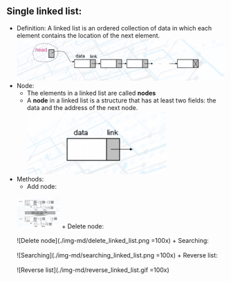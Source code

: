 ## Single linked list:

- Definition: A linked list is an ordered collection of data in which each element contains the location of the next element.<br>
![Linked list](./img-md/linked_list.png)
- Node:
    + The elements in a linked list are called **nodes**
    + A **node** in a linked list is a structure that has at least two fields: the data and the address of the next node.<br>
![Node](./img-md/node_linked_list.png)
- Methods:
    + Add node:<br><br>
    <!-- ![Insert node](./img-md/insert_linked_list.png) -->
    <img src="./img-md/insert_linked_list.png" width="100px">
    + Delete node:<br><br>
    ![Delete node](./img-md/delete_linked_list.png =100x)
    + Searching:<br><br>
    ![Searching](./img-md/searching_linked_list.png =100x)
    + Reverse list:<br><br>
    ![Reverse list](./img-md/reverse_linked_list.gif =100x)
